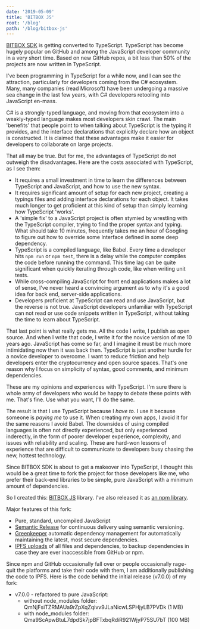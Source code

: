 ```yaml
---
date: '2019-05-09'
title: 'BITBOX JS'
root: '/blog'
path: '/blog/bitbox-js'
---
```


[BITBOX SDK](https://github.com/Bitcoin-com/bitbox-sdk) is getting converted
to TypeScript. TypeScript has become hugely popular on GitHub and among the
JavaScript developer community in a very short time. Based on new GitHub repos,
a bit less than 50% of the projects are now written in TypeScript.

I've been programming in TypeScript for a while now, and I can see the attraction,
particularly for developers coming from the C# ecosystem. Many, many companies
(read Microsoft) have been undergoing a massive sea change in the last few years,
with C# developers retooling into JavaScript en-mass.

C# is a strongly-typed language, and moving from that ecosystem into a weakly-typed
language makes most developers skin crawl. The main 'benefits' that people point
to when talking about TypeScript is the typing it provides, and the interface
declarations that explicitly declare how an object is constructed. It is claimed
that these advantages make it easier for developers to collaborate on large
projects.

That all may be true. But for me, the advantages of TypeScript do not outweigh
the disadvantages. Here are the costs associated with TypeScript, as I see them:

- It requires a small investment in time to learn the differences between
TypeScript and JavaScript, and how to use the new syntax.
- It requires significant amount of setup for each new project, creating a
typings files and adding interface declarations for each object. It takes much longer
to get proficient at this kind of setup than simply learning how TypeScript 'works'.
- A 'simple fix' to a JavaScript project is often stymied by wrestling with the
TypeScript compiler, trying to find the proper syntax and typing. What should take
10 minutes, frequently takes me an hour of Googling to figure out how to override
some Interface defined in some deep dependency.
- TypeScript is a compiled language, like Babel. Every time a developer hits
`npm run` or `npm test`, there is a delay while the computer compiles the code
before running the command. This time lag can be quite significant when quickly
iterating through code, like when writing unit tests.
- While cross-compiling JavaScript for front end applications makes a lot of sense,
I've never heard a convincing argument as to why it's a good idea for back end,
server-side applications.
- Developers proficient at TypeScript can read and use JavaScript, but the reverse
is not true. JavaScript developers unfamiliar with TypeScript can not read or use
code snippets written in TypeScript, without taking the time to learn about
TypeScript.

That last point is what really gets me. All the code I write, I publish as open
source. And when I write that code, I write it for the novice version of me
10 years ago. JavaScript has come so far, and I imagine it must be much more
intimidating now then it was back then. TypeScript is just another hurdle
for a novice developer to overcome. I want to
reduce friction and help developers enter the cryptocurrency and open source
spaces. That's one reason why I focus on simplicity of syntax, good comments, and
minimum dependencies.

These are my opinions and experiences with TypeScript. I'm sure there is whole
army of developers who would be happy to debate these points with me. That's fine.
Use what you want, I'll do the same.

The result is that I use TypeScript because I *have to*. I use it because someone
is *paying me* to use it. When creating my own apps, I avoid it for the same
reasons I avoid Babel. The downsides of using compiled languages is often not
directly experienced, but only experienced inderectly, in the form of
poorer developer
experience, complexity, and issues with reliability and scaling. These are
hard-won lessons of experience that are difficult to communicate to developers
busy chasing the new, hottest technology.

Since BITBOX SDK is about to get a makeover into TypeScript, I thought this would
be a great time to fork the project for those developers like me, who prefer
their back-end libraries to be simple, pure JavaScript with a minimum amount of
dependencies.

So I created this: [BITBOX JS](https://github.com/christroutner/bitbox-js) library.
I've also released it as [an npm library](https://www.npmjs.com/package/@chris.troutner/bitbox-js).

Major features of this fork:
- Pure, standard, uncompiled JavaScript
- [Semantic Release](https://github.com/semantic-release/semantic-release) for
continuous delivery using semantic versioning.
- [Greenkeeper](https://greenkeeper.io/) automatic dependency management for
automatically maintaining the latest, most secure dependencies.
- [IPFS uploads](https://ipfs.io) of all files and dependencies, to backup
dependencies in case they are ever inaccessible from GitHub or npm.

Since npm and GitHub occasionally fall over or people occasionally rage-quit
the platforms and take their code with them, I am additionally publishing the code
to IPFS. Here is the code behind the initial release (v7.0.0) of my fork:

- v7.0.0 - refactored to pure JavaScript:
  - without node_modules folder: QmNjFsiTZRMAUa9rZpXqZqivv9JLaNicwLSPHjyLB7PVDk (1 MB)
  - with node_modules folder: Qma9ScApwBtuL7dpdSk7jpBFTxbqRdiR921WjyP75SU7bT (100 MB)
